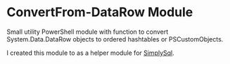 # ConvertFrom-DataRow Module
Small utility PowerShell module with function to convert System.Data.DataRow objects to ordered hashtables or PSCustomObjects.

I created this module to as a helper module for [SimplySql](https://github.com/mithrandyr/simplysql).

